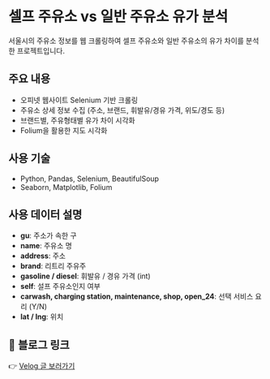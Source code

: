 # 셀프 주유소 vs 일반 주유소 유가 분석

서울시의 주유소 정보를 웹 크롤링하여 셀프 주유소와 일반 주유소의 유가 차이를 분석한 프로젝트입니다.

## 주요 내용
- 오피넷 웹사이트 Selenium 기반 크롤링
- 주유소 상세 정보 수집 (주소, 브랜드, 휘발유/경유 가격, 위도/경도 등)
- 브랜드별, 주유형태별 유가 차이 시각화
- Folium을 활용한 지도 시각화

## 사용 기술
- Python, Pandas, Selenium, BeautifulSoup
- Seaborn, Matplotlib, Folium

## 사용 데이터 설명
- **gu**: 주소가 속한 구
- **name**: 주유소 명
- **address**: 주소
- **brand**: 리트리 주유주
- **gasoline / diesel**: 휘발유 / 경유 가격 (int)
- **self**: 설프 주유소인지 여부
- **carwash, charging station, maintenance, shop, open_24**: 선택 서비스 요리 (Y/N)
- **lat / lng**: 위치

## 🔗 블로그 링크
👉 [Velog 글 보러가기](https://velog.io/@yeongdecember/Data-Analysis-셀프-주유소와-일반-주유소-간-유가-분석-feat.-웹크롤링)
